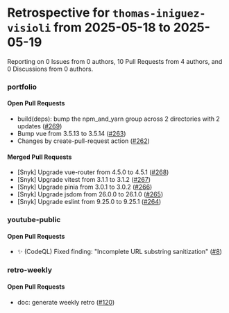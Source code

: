 # Retrospective for `thomas-iniguez-visioli` from 2025-05-18 to 2025-05-19

Reporting on 0 Issues from 0 authors, 10 Pull Requests from 4 authors, and 0 Discussions from 0 authors.


### portfolio

#### Open Pull Requests

- build(deps): bump the npm_and_yarn group across 2 directories with 2 updates ([#269](https://github.com/thomas-iniguez-visioli/portfolio/pull/269))
- Bump vue from 3.5.13 to 3.5.14 ([#263](https://github.com/thomas-iniguez-visioli/portfolio/pull/263))
- Changes by create-pull-request action ([#262](https://github.com/thomas-iniguez-visioli/portfolio/pull/262))

#### Merged Pull Requests

- [Snyk] Upgrade vue-router from 4.5.0 to 4.5.1 ([#268](https://github.com/thomas-iniguez-visioli/portfolio/pull/268))
- [Snyk] Upgrade vitest from 3.1.1 to 3.1.2 ([#267](https://github.com/thomas-iniguez-visioli/portfolio/pull/267))
- [Snyk] Upgrade pinia from 3.0.1 to 3.0.2 ([#266](https://github.com/thomas-iniguez-visioli/portfolio/pull/266))
- [Snyk] Upgrade jsdom from 26.0.0 to 26.1.0 ([#265](https://github.com/thomas-iniguez-visioli/portfolio/pull/265))
- [Snyk] Upgrade eslint from 9.25.0 to 9.25.1 ([#264](https://github.com/thomas-iniguez-visioli/portfolio/pull/264))

### youtube-public

#### Open Pull Requests

- ✨ (CodeQL) Fixed finding: "Incomplete URL substring sanitization" ([#8](https://github.com/thomas-iniguez-visioli/youtube-public/pull/8))

### retro-weekly

#### Open Pull Requests

- doc: generate weekly retro ([#120](https://github.com/thomas-iniguez-visioli/retro-weekly/pull/120))